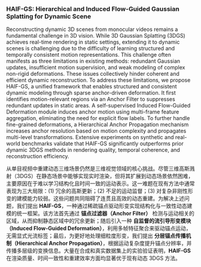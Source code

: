 ### HAIF-GS: Hierarchical and Induced Flow-Guided Gaussian Splatting for Dynamic Scene

Reconstructing dynamic 3D scenes from monocular videos remains a fundamental challenge in 3D vision. While 3D Gaussian Splatting (3DGS) achieves real-time rendering in static settings, extending it to dynamic scenes is challenging due to the difficulty of learning structured and temporally consistent motion representations. This challenge often manifests as three limitations in existing methods: redundant Gaussian updates, insufficient motion supervision, and weak modeling of complex non-rigid deformations. These issues collectively hinder coherent and efficient dynamic reconstruction. To address these limitations, we propose HAIF-GS, a unified framework that enables structured and consistent dynamic modeling through sparse anchor-driven deformation. It first identifies motion-relevant regions via an Anchor Filter to suppresses redundant updates in static areas. A self-supervised Induced Flow-Guided Deformation module induces anchor motion using multi-frame feature aggregation, eliminating the need for explicit flow labels. To further handle fine-grained deformations, a Hierarchical Anchor Propagation mechanism increases anchor resolution based on motion complexity and propagates multi-level transformations. Extensive experiments on synthetic and real-world benchmarks validate that HAIF-GS significantly outperforms prior dynamic 3DGS methods in rendering quality, temporal coherence, and reconstruction efficiency.

从单目视频中重建动态三维场景仍然是三维视觉领域的核心挑战。尽管三维高斯溅射（3DGS）在静态场景中能够实现实时渲染，但将其扩展到动态场景依然困难，主要原因在于难以学习结构化且时间一致的运动表示。这一难题在现有方法中通常表现为三大局限：(1) 冗余的高斯更新；(2) 不足的运动监督；(3) 对复杂非刚性形变的建模能力较弱。这些问题共同阻碍了连贯且高效的动态重建。为解决上述问题，我们提出 **HAIF-GS**，一种通过稀疏锚点驱动形变实现结构化与一致性动态建模的统一框架。该方法首先通过 **锚点过滤器（Anchor Filter）** 检测与运动相关的区域，从而抑制静态区域中的冗余更新；随后引入一种 **自监督的流引导形变模块（Induced Flow-Guided Deformation）**，利用多帧特征聚合来驱动锚点运动，无需显式光流标签；最后，为更好地处理细粒度形变，我们提出 **分层锚点传播机制（Hierarchical Anchor Propagation）**，根据运动复杂度提升锚点分辨率，并传播多层级的变换信息。大量在合成和真实数据集上的实验验证表明，**HAIF-GS** 在渲染质量、时间一致性和重建效率方面均显著优于现有动态 3DGS 方法。
